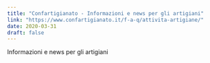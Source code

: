 ```yaml
---
title: "Confartigianato - Informazioni e news per gli artigiani"
link: "https://www.confartigianato.it/f-a-q/attivita-artigiane/"
date: 2020-03-31
draft: false
---
```


Informazioni e news per gli artigiani
